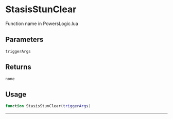 # StasisStunClear
Function name in PowersLogic.lua
## Parameters
`triggerArgs`
## Returns
`none`
## Usage
```lua
function StasisStunClear(triggerArgs)
```
---
